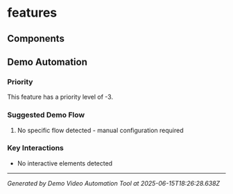 # features

## Components

## Demo Automation

### Priority
This feature has a priority level of -3.

### Suggested Demo Flow
1. No specific flow detected - manual configuration required

### Key Interactions
- No interactive elements detected

---
*Generated by Demo Video Automation Tool at 2025-06-15T18:26:28.638Z*